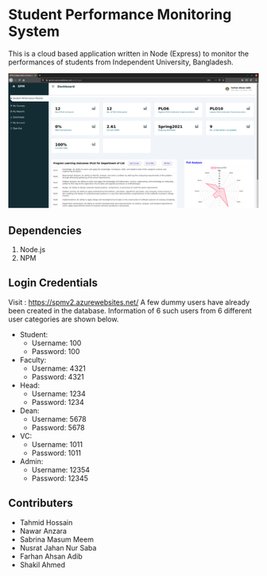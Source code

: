 # Student Performance Monitoring System
This is a cloud based application written in Node (Express) to monitor the performances of students from Independent University, Bangladesh. 


![SPM Screenshot](images/Screenshot_Student.png)

## Dependencies
1. Node.js
2. NPM

## Login Credentials
Visit : https://spmv2.azurewebsites.net/
A few dummy users have already been created in the database. Information of 6 such users from 6 different user categories are shown below.
* Student:
    - Username: 100
    - Password: 100
* Faculty:
    - Username: 4321
    - Password: 4321
* Head:
    - Username: 1234
    - Password: 1234
* Dean:
    - Username: 5678
    - Password: 5678
* VC:
    - Username: 1011
    - Password: 1011
* Admin:
    - Username: 12354
    - Password: 12345


## Contributers
* Tahmid Hossain
* Nawar Anzara
* Sabrina Masum Meem
* Nusrat Jahan Nur Saba
* Farhan Ahsan Adib
* Shakil Ahmed

